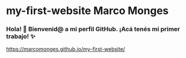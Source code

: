 # my-first-website Marco Monges
### Hola! :wave: Bienvenid@ a mi perfil GitHub. ¡Acá tenés mi primer trabajo! :sparkles:

https://marcomonges.github.io/my-first-website/
